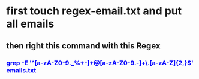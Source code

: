 <h1>first touch regex-email.txt and put all emails</h1>
<h2>then right this command with this Regex </h2>
<h3 style="color:blue;">grep -E '^[a-zA-Z0-9._%+-]+@[a-zA-Z0-9.-]+\.[a-zA-Z]{2,}$' emails.txt </h3>
